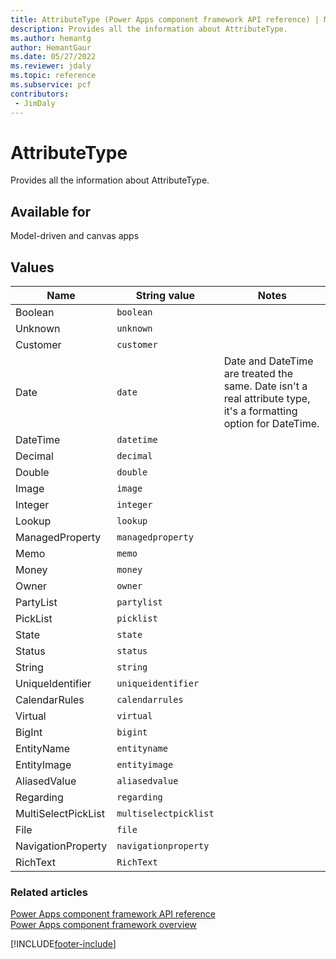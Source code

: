 ```yaml
---
title: AttributeType (Power Apps component framework API reference) | Microsoft Docs
description: Provides all the information about AttributeType.
ms.author: hemantg
author: HemantGaur
ms.date: 05/27/2022
ms.reviewer: jdaly
ms.topic: reference
ms.subservice: pcf
contributors:
 - JimDaly
---
```


# AttributeType

Provides all the information about AttributeType.

## Available for

Model-driven and canvas apps

## Values

| Name                | String value          | Notes                                                                    |
| ------------------- | -------------------   | ------------------------------------------------------------------------ |
| Boolean             | `boolean`             |
| Unknown             | `unknown`             |                                                                          |
| Customer            | `customer`            |                                                                          |
| Date                | `date`                | Date and DateTime are treated the same. Date isn't a real attribute type, it's a formatting option for DateTime. |
| DateTime            | `datetime`            |                                                                          |
| Decimal             | `decimal`             |                                                                          |
| Double              | `double`              |                                                                          |
| Image               | `image`               |                                                                          |
| Integer             | `integer`             |                                                                          |
| Lookup              | `lookup`              |                                                                          |
| ManagedProperty     | `managedproperty`     |                                                                          |
| Memo                | `memo`                |                                                                          |
| Money               | `money`               |                                                                          |
| Owner               | `owner`               |                                                                          |
| PartyList           | `partylist`           |                                                                          |
| PickList            | `picklist`            |                                                                          |
| State               | `state`               |                                                                          |
| Status              | `status`              |                                                                          |
| String              | `string`              |                                                                          |
| UniqueIdentifier    | `uniqueidentifier`    |                                                                          |
| CalendarRules       | `calendarrules`       |                                                                          |
| Virtual             | `virtual`             |                                                                          |
| BigInt              | `bigint`              |                                                                          |
| EntityName          | `entityname`          |                                                                          |
| EntityImage         | `entityimage`         |                                                                          |
| AliasedValue        | `aliasedvalue`        |                                                                          |
| Regarding           | `regarding`           |                                                                          |
| MultiSelectPickList | `multiselectpicklist` |                                                                          |
| File                | `file`                |                                                                          |
| NavigationProperty  | `navigationproperty`  |                                                                          |
| RichText            | `RichText`            |                                                                          |

### Related articles

[Power Apps component framework API reference](../reference/index.md)<br/>
[Power Apps component framework overview](../overview.md)

[!INCLUDE[footer-include](../../../includes/footer-banner.md)]
